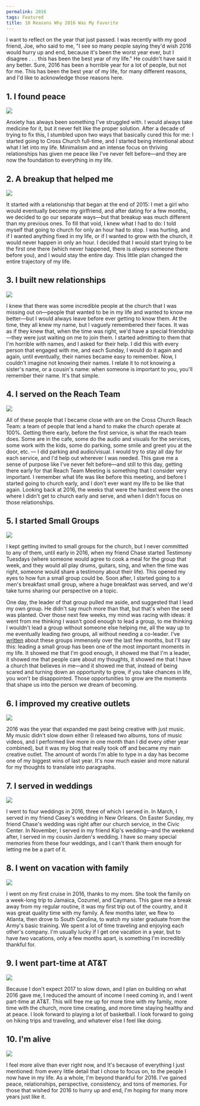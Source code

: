```yaml
---
permalink: 2016
tags: Featured
title: 10 Reasons Why 2016 Was My Favorite
---
```


I want to reflect on the year that just passed. I was recently with my good friend, Joe, who said to me, "I see so many people saying they'd wish 2016 would hurry up and end, because it's been the worst year ever, but I disagree . . . this has been the best year of my life." He couldn't have said it any better. Sure, 2016 has been a horrible year for a lot of people, but not for me. This has been the best year of my life, for many different reasons, and I'd like to acknowledge those reasons here.

## 1. I found peace

![][image-1]

Anxiety has always been something I've struggled with. I would always take medicine for it, but it never felt like the proper solution. After a decade of trying to fix this, I stumbled upon two ways that basically cured this for me: I started going to Cross Church full-time, and I started being intentional about what I let into my life. Minimalism and an intense focus on thriving relationships has given me peace like I've never felt before—and they are now the foundation to everything in my life.

## 2. A breakup that helped me

![][image-2]

It started with a relationship that began at the end of 2015: I met a girl who would eventually become my girlfriend, and after dating for a few months, we decided to go our separate ways—but that breakup was much different than my previous ones. To fill that void, I knew what I had to do: I told myself that going to church for only an hour had to stop. I was hurting, and if I wanted anything fixed in my life, or if I wanted to grow with the church, it would never happen in only an hour. I decided that I would start trying to be the first one there (which never happened, there is *always* someone there before you), and I would stay the entire day. This little plan changed the entire trajectory of my life.

## 3. I built new relationships

![][image-3]

I knew that there was some incredible people at the church that I was missing out on—people that wanted to be in my life and wanted to know me better—but I would always leave before ever getting to know them. At the time, they all knew my name, but I vaguely remembered their faces. It was as if they knew that, when the time was right, we'd have a special friendship—they were just waiting on me to join them. I started admitting to them that I'm horrible with names, and I asked for their help. I did this with every person that engaged with me, and each Sunday, I would do it again and again, until eventually, their names became easy to remember. Now, I couldn't imagine not knowing their names. I relate it to not knowing a sister's name, or a cousin's name: when someone is important to you, you'll remember their name. It's that simple.

## 4. I served on the Reach Team

![][image-4]

All of these people that I became close with are on the Cross Church Reach Team: a team of people that lend a hand to make the church operate at 100%. Getting there early, before the first service, is what the reach team does. Some are in the cafe, some do the audio and visuals for the services, some work with the kids, some do parking, some smile and greet you at the door, etc. — I did parking and audio/visual. I would try to stay all day for each service, and I'd help out wherever I was needed. This gave me a sense of purpose like I've never felt before—and still to this day, getting there early for that Reach Team Meeting is something that I consider very important. I remember what life was like before this meeting, and before I started going to church early, and I don't ever want my life to be like that again. Looking back at 2016, the weeks that were the hardest were the ones where I didn't get to church early and serve, and when I didn't focus on those relationships.

## 5. I started Small Groups

![][image-5]

I kept getting invited to small groups for the church, but I never committed to any of them, until early in 2016, when my friend Chase started Testimony Tuesdays (where someone would agree to cook a meal for the group that week, and they would all play drums, guitars, sing, and when the time was right, someone would share a testimony about their life). This opened my eyes to how fun a small group could be. Soon after, I started going to a men's breakfast small group, where a huge breakfast was served, and we'd take turns sharing our perspective on a topic. 

One day, the leader of that group pulled me aside, and suggested that I lead my own group. He didn't say much more than that, but that's when the seed was planted. Over those next few weeks, my mind was racing with ideas: it went from me thinking I wasn't good enough to lead a group, to me thinking I wouldn't lead a group without someone else helping me, all the way up to me eventually leading *two* groups, all without needing a co-leader. I've [written][1] about these groups immensely over the last few months, but I'll say this: leading a small group has been one of the most important moments in my life. It showed me that I'm good enough, it showed me that I'm a leader, it showed me that people care about my thoughts, it showed me that I have a church that believes in me—and it showed me that, instead of being scared and turning down an opportunity to grow, if you take chances in life, you won't be disappointed. Those opportunities to grow are the moments that shape us into the person we dream of becoming.

## 6. I improved my creative outlets

![][image-6]

2016 was the year that expanded me past being creative with just music. My music didn't slow down either (I released two albums, tons of music videos, and I performed live more in one month than I did every other year combined), but it was my blog that really took off and became my main creative outlet. The amount of words I'm able to type in a day has become one of my biggest wins of last year. It's now much easier and more natural for my thoughts to translate into paragraphs.

## 7. I served in weddings

![][image-7]

I went to four weddings in 2016, three of which I served in. In March, I served in my friend Casey's wedding in New Orleans. On Easter Sunday, my friend Chase's wedding was right after our church service, in the Civic Center. In November, I served in my friend Kip's wedding—and the weekend after, I served in my cousin Jarden's wedding. I have so many special memories from these four weddings, and I can't thank them enough for letting me be a part of it.

## 8. I went on vacation with family

![][image-8]

I went on my first cruise in 2016, thanks to my mom. She took the family on a week-long trip to Jamaica, Cozumel, and Caymans. This gave me a break away from my regular routine, it was my first trip out of the country, and it was great quality time with my family. A few months later, we flew to Atlanta, then drove to South Carolina, to watch my sister graduate from the Army's basic training. We spent a lot of time traveling and enjoying each other's company. I'm usually lucky if I get one vacation in a year, but to have *two* vacations, only a few months apart, is something I'm incredibly thankful for. 

## 9. I went part-time at AT&T

![][image-9]

Because I don't expect 2017 to slow down, and I plan on building on what 2016 gave me, I reduced the amount of income I need coming in, and I went part-time at AT&T. This will free me up for more time with my family, more time with the church, more time creating, and more time staying healthy and at peace. I look forward to playing a lot of basketball. I look forward to going on hiking trips and traveling, and whatever else I feel like doing.

## 10. I'm alive

![][image-10]

I feel more alive than ever right now, and It's because of everything I just mentioned: from every little detail that I chose to focus on, to the people I now have in my life. As a whole, I'm beyond thankful for 2016. I've gained peace, relationships, perspective, consistency, and tons of memories. For those that wished for 2016 to hurry up and end, I'm hoping for many more years just like it.

[1]:	http://nashp.com/creative-minds-the-finale

[image-1]:	https://dl.dropboxusercontent.com/s/kbk1s99jow7ltfd/FullSizeRender%20(104).jpg
[image-2]:	https://dl.dropboxusercontent.com/s/da0x5dmkhhhadcw/FullSizeRender%20(115).jpg
[image-3]:	https://dl.dropboxusercontent.com/s/0vprwxvgsa6nmjk/FullSizeRender%20(112).jpg
[image-4]:	https://dl.dropboxusercontent.com/s/arj6y6uet9oioje/FullSizeRender%20(106).jpg
[image-5]:	https://dl.dropboxusercontent.com/s/pqw56ft2j9p7un2/FullSizeRender%20(99).jpg
[image-6]:	https://dl.dropboxusercontent.com/s/7aiv01jo6tc2x6s/FullSizeRender%20(109).jpg
[image-7]:	https://dl.dropboxusercontent.com/s/jxt12oc3xx0ouwf/IMG_0631.jpeg
[image-8]:	https://dl.dropboxusercontent.com/s/df7p4g9l10w3vqx/FullSizeRender%20(98).jpg
[image-9]:	https://dl.dropboxusercontent.com/s/dc0foi605oi1m4a/FullSizeRender%20(101).jpg
[image-10]:	https://dl.dropboxusercontent.com/s/0tlgwl8ghmwgslv/FullSizeRender%20(117).jpg